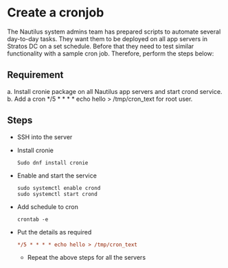 # Create a cronjob

The Nautilus system admins team has prepared scripts to automate several day-to-day tasks. 
They want them to be deployed on all app servers in Stratos DC on a set schedule. 
Before that they need to test similar functionality with a sample cron job. 
Therefore, perform the steps below:

## Requirement
a. Install cronie package on all Nautilus app servers and start crond service.
b. Add a cron */5 * * * * echo hello > /tmp/cron_text for root user.

## Steps 
- SSH into the server
- Install cronie
  ```shell
  Sudo dnf install cronie
  ```
- Enable and start the service
  ```shell
  sudo systemctl enable crond
  sudo systemctl start crond
  ```
- Add schedule to cron
  ```shell
  crontab -e
  ```
- Put the details as required
  ```ini
  */5 * * * * echo hello > /tmp/cron_text
  ```

  - Repeat the above steps for all the servers
